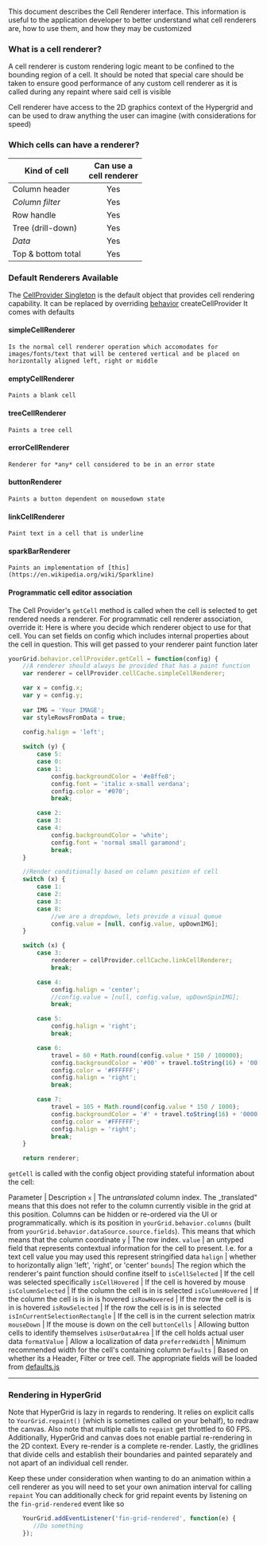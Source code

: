 This document describes the Cell Renderer interface. This information is useful to the application developer to better understand what cell renderers are, how to use them, and how they may be customized 

### What is a cell renderer?

A cell renderer is custom rendering logic meant to be confined to the bounding region of a cell. It should be noted that special care should be taken to ensure good performance of any custom cell renderer as it is called during any repaint where said cell is visible

Cell renderer have access to the 2D graphics context of the Hypergrid and can be used to draw anything the user can imagine (with considerations for speed)


### Which cells can have a renderer?

Kind of cell       | Can use a<br>cell renderer
------------------ | :---:
Column header      | Yes
*Column filter*    | Yes
Row handle         | Yes
Tree (drill-down)  | Yes
*Data*             | Yes
Top & bottom total | Yes
 

### Default Renderers Available

The [CellProvider Singleton](http://openfin.github.io/fin-hypergrid/doc/CellProvider.html) is the default object that provides cell rendering capability.
It can be replaced by overriding [behavior](http://openfin.github.io/fin-hypergrid/doc/Behavior.html) createCellProvider
It comes with defaults
 
 #### simpleCellRenderer
    Is the normal cell renderer operation which accomodates for images/fonts/text that will be centered vertical and be placed on horizontally aligned left, right or middle

 #### emptyCellRenderer
    Paints a blank cell
    
 #### treeCellRenderer
    Paints a tree cell
     
 #### errorCellRenderer
    Renderer for *any* cell considered to be in an error state 
    
 #### buttonRenderer
    Paints a button dependent on mousedown state
    
 #### linkCellRenderer
    Paint text in a cell that is underline
    
 #### sparkBarRenderer
    Paints an implementation of [this](https://en.wikipedia.org/wiki/Sparkline)
    

#### Programmatic cell editor association

The Cell Provider's `getCell` method is called when the cell is selected to get rendered needs a renderer. For programmatic cell renderer association, override it:
Here is where you decide which renderer object to use for that cell.
You can set  fields on config which includes internal properties about the cell in question. This will get passed to your renderer paint function later
```javascript
yourGrid.behavior.cellProvider.getCell = function(config) {
    //A renderer should always be provided that has a paint function
    var renderer = cellProvider.cellCache.simpleCellRenderer;

    var x = config.x;
    var y = config.y;
    
    var IMG = 'Your IMAGE';
    var styleRowsFromData = true;
    
    config.halign = 'left';

    switch (y) {
        case 5:
        case 0:
        case 1:
            config.backgroundColor = '#e8ffe8';
            config.font = 'italic x-small verdana';
            config.color = '#070';
            break;

        case 2:
        case 3:
        case 4:
            config.backgroundColor = 'white';
            config.font = 'normal small garamond';
            break;
    }

    //Render conditionally based on column position of cell
    switch (x) {
        case 1:
        case 2:
        case 3:
        case 8:
            //we are a dropdown, lets provide a visual queue
            config.value = [null, config.value, upDownIMG];
    }

    switch (x) {
        case 3:
            renderer = cellProvider.cellCache.linkCellRenderer;
            break;

        case 4: 
            config.halign = 'center';
            //config.value = [null, config.value, upDownSpinIMG];
            break;

        case 5:
            config.halign = 'right';
            break;

        case 6:
            travel = 60 + Math.round(config.value * 150 / 100000);
            config.backgroundColor = '#00' + travel.toString(16) + '00';
            config.color = '#FFFFFF';
            config.halign = 'right';
            break;

        case 7:
            travel = 105 + Math.round(config.value * 150 / 1000);
            config.backgroundColor = '#' + travel.toString(16) + '0000';
            config.color = '#FFFFFF';
            config.halign = 'right';
            break;
    }

    return renderer;
```


`getCell` is called with the config object providing stateful information about the cell:

Parameter | Description
`x` | The _untranslated_ column index. The _translated" means that this does not refer to the column currently visible in the grid at this position. Columns can be hidden or re-ordered via the UI or programmatically. which is its position in `yourGrid.behavior.columns` (built from `yourGrid.behavior.dataSource.source.fields`). This means that  which means that the column coordinate 
`y` | The row index.
`value` | an untyped field that represents contextual information for the cell to present. I.e. for a text cell value you may used this represent stringified data
`halign` | whether to horizontally align 'left', 'right', or 'center'
`bounds`| The region which the renderer's paint function should confine itself to
`isCellSelected` | If the cell was selected specifically
`isCellHovered` | If the cell is hovered by mouse
`isColumnSelected` | If the column the cell is in is selected
`isColumnHovered` | If the column the cell is is in is hovered
`isRowHovered` | If the row the cell is is in is hovered
`isRowSelected` | If the row the cell is is in is selected
`isInCurrentSelectionRectangle` | If the cell is in the current selection matrix
`mouseDown` | If the mouse is down on the cell
`buttonCells` | Allowing button cells to identify themselves
`isUserDataArea` | If the cell holds actual user data
`formatValue` | Allow a localization of data
`preferredWidth` | Minimum recommended width for the cell's containing column
`Defaults` | Based on whether its a Header, Filter or tree cell. The appropriate fields will be loaded from [defaults.js](http://openfin.github.io/fin-hypergrid/doc/module-defaults.html)
__________________

 
### Rendering in HyperGrid

Note that HyperGrid is lazy in regards to rendering. It relies on explicit calls to `YourGrid.repaint()` (which is sometimes called on your behalf), to redraw the canvas. Also note that multiple calls to `repaint`
get throttled to 60 FPS. Additionally, HyperGrid and canvas does not enable partial re-rendering in the 2D context. Every re-render is a complete re-render. Lastly, the gridlines that divide cells and establish their 
boundaries and painted separately and not apart of an individual cell render.

Keep these under consideration when wanting to do an animation within a cell renderer as you will need to set your own animation interval for calling  `repaint`
You can additionally check for grid repaint events by listening on the `fin-grid-rendered` event like so 
```javascript
    YourGrid.addEventListener('fin-grid-rendered', function(e) {
       //Do something 
    });
```

